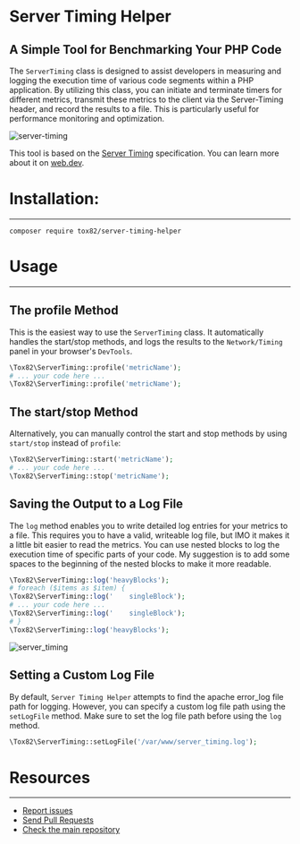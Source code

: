# Server Timing Helper
## A Simple Tool for Benchmarking Your PHP Code

The `ServerTiming` class is designed to assist developers in measuring and logging the execution time of various code segments within a PHP application. By utilizing this class, you can initiate and terminate timers for different metrics, transmit these metrics to the client via the Server-Timing header, and record the results to a file. This is particularly useful for performance monitoring and optimization.

![server-timing](https://user-images.githubusercontent.com/659492/216758847-673f1155-db52-48a8-aada-3648b7c837cf.png)

This tool is based on the [Server Timing](https://www.w3.org/TR/server-timing/) specification. You can learn more about it on [web.dev](https://web.dev/custom-metrics/?utm_source=devtools#server-timing-api).

# Installation:
-----------
```shell
composer require tox82/server-timing-helper
```

# Usage
-----------

## The profile Method
This is the easiest way to use the `ServerTiming` class. It automatically handles the start/stop methods, and logs the results to the `Network/Timing` panel in your browser's `DevTools`.

```php
\Tox82\ServerTiming::profile('metricName');
# ... your code here ...
\Tox82\ServerTiming::profile('metricName');
```

## The start/stop Method
Alternatively, you can manually control the start and stop methods by using `start/stop` instead of `profile`:

```php
\Tox82\ServerTiming::start('metricName');
# ... your code here ...
\Tox82\ServerTiming::stop('metricName');
```

## Saving the Output to a Log File
The `log` method enables you to write detailed log entries for your metrics to a file. 
This requires you to have a valid, writeable log file, but IMO it makes it a little bit easier to read the metrics.
You can use nested blocks to log the execution time of specific parts of your code. My suggestion is to add some spaces to the beginning of the nested blocks to make it more readable.

```php
\Tox82\ServerTiming::log('heavyBlocks');
# foreach ($items as $item) {
\Tox82\ServerTiming::log('    singleBlock');
# ... your code here ...
\Tox82\ServerTiming::log('    singleBlock');
# }
\Tox82\ServerTiming::log('heavyBlocks');
```
![server_timing](https://github.com/user-attachments/assets/e8c46310-1671-4239-86a6-7da293e5d371)


## Setting a Custom Log File

By default, `Server Timing Helper` attempts to find the apache error_log file path for logging. However, you can specify a custom log file path using the `setLogFile` method. Make sure to set the log file path before using the `log` method.

```php
\Tox82\ServerTiming::setLogFile('/var/www/server_timing.log');
```

# Resources
---------
 * [Report issues](https://github.com/ToX82/server-timing-helper/issues)
 * [Send Pull Requests](https://github.com/ToX82/server-timing-helper/pulls)
 * [Check the main repository](https://github.com/ToX82/server-timing-helper)
